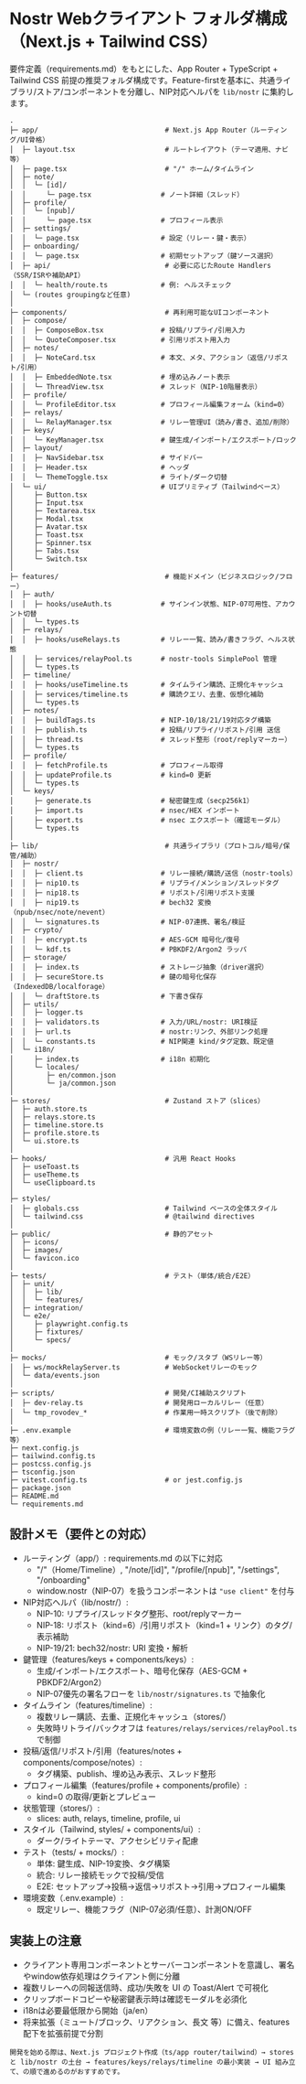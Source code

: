 # Nostr Webクライアント フォルダ構成（Next.js + Tailwind CSS）

要件定義（requirements.md）をもとにした、App Router + TypeScript + Tailwind CSS 前提の推奨フォルダ構成です。Feature-firstを基本に、共通ライブラリ/ストア/コンポーネントを分離し、NIP対応ヘルパを `lib/nostr` に集約します。

```text
.
├─ app/                               # Next.js App Router（ルーティング/UI骨格）
│  ├─ layout.tsx                      # ルートレイアウト（テーマ適用、ナビ等）
│  ├─ page.tsx                        # "/" ホーム/タイムライン
│  ├─ note/
│  │  └─ [id]/
│  │     └─ page.tsx                 # ノート詳細（スレッド）
│  ├─ profile/
│  │  └─ [npub]/
│  │     └─ page.tsx                 # プロフィール表示
│  ├─ settings/
│  │  └─ page.tsx                    # 設定（リレー・鍵・表示）
│  ├─ onboarding/
│  │  └─ page.tsx                    # 初期セットアップ（鍵ソース選択）
│  ├─ api/                            # 必要に応じたRoute Handlers（SSR/ISRや補助API）
│  │  └─ health/route.ts             # 例: ヘルスチェック
│  └─ (routes groupingなど任意)
│
├─ components/                        # 再利用可能なUIコンポーネント
│  ├─ compose/
│  │  ├─ ComposeBox.tsx              # 投稿/リプライ/引用入力
│  │  └─ QuoteComposer.tsx           # 引用リポスト用入力
│  ├─ notes/
│  │  ├─ NoteCard.tsx                # 本文、メタ、アクション（返信/リポスト/引用）
│  │  ├─ EmbeddedNote.tsx            # 埋め込みノート表示
│  │  └─ ThreadView.tsx              # スレッド（NIP-10階層表示）
│  ├─ profile/
│  │  └─ ProfileEditor.tsx           # プロフィール編集フォーム（kind=0）
│  ├─ relays/
│  │  └─ RelayManager.tsx            # リレー管理UI（読み/書き、追加/削除）
│  ├─ keys/
│  │  └─ KeyManager.tsx              # 鍵生成/インポート/エクスポート/ロック
│  ├─ layout/
│  │  ├─ NavSidebar.tsx              # サイドバー
│  │  ├─ Header.tsx                  # ヘッダ
│  │  └─ ThemeToggle.tsx             # ライト/ダーク切替
│  └─ ui/                            # UIプリミティブ（Tailwindベース）
│     ├─ Button.tsx
│     ├─ Input.tsx
│     ├─ Textarea.tsx
│     ├─ Modal.tsx
│     ├─ Avatar.tsx
│     ├─ Toast.tsx
│     ├─ Spinner.tsx
│     ├─ Tabs.tsx
│     └─ Switch.tsx
│
├─ features/                          # 機能ドメイン（ビジネスロジック/フロー）
│  ├─ auth/
│  │  ├─ hooks/useAuth.ts            # サインイン状態、NIP-07可用性、アカウント切替
│  │  └─ types.ts
│  ├─ relays/
│  │  ├─ hooks/useRelays.ts          # リレー一覧、読み/書きフラグ、ヘルス状態
│  │  ├─ services/relayPool.ts       # nostr-tools SimplePool 管理
│  │  └─ types.ts
│  ├─ timeline/
│  │  ├─ hooks/useTimeline.ts        # タイムライン購読、正規化キャッシュ
│  │  ├─ services/timeline.ts        # 購読クエリ、去重、仮想化補助
│  │  └─ types.ts
│  ├─ notes/
│  │  ├─ buildTags.ts                # NIP-10/18/21/19対応タグ構築
│  │  ├─ publish.ts                  # 投稿/リプライ/リポスト/引用 送信
│  │  ├─ thread.ts                   # スレッド整形（root/replyマーカー）
│  │  └─ types.ts
│  ├─ profile/
│  │  ├─ fetchProfile.ts             # プロフィール取得
│  │  ├─ updateProfile.ts            # kind=0 更新
│  │  └─ types.ts
│  └─ keys/
│     ├─ generate.ts                 # 秘密鍵生成（secp256k1）
│     ├─ import.ts                   # nsec/HEX インポート
│     ├─ export.ts                   # nsec エクスポート（確認モーダル）
│     └─ types.ts
│
├─ lib/                               # 共通ライブラリ（プロトコル/暗号/保管/補助）
│  ├─ nostr/
│  │  ├─ client.ts                   # リレー接続/購読/送信（nostr-tools）
│  │  ├─ nip10.ts                    # リプライ/メンション/スレッドタグ
│  │  ├─ nip18.ts                    # リポスト/引用リポスト支援
│  │  ├─ nip19.ts                    # bech32 変換（npub/nsec/note/nevent）
│  │  └─ signatures.ts               # NIP-07連携、署名/検証
│  ├─ crypto/
│  │  ├─ encrypt.ts                  # AES-GCM 暗号化/復号
│  │  └─ kdf.ts                      # PBKDF2/Argon2 ラッパ
│  ├─ storage/
│  │  ├─ index.ts                    # ストレージ抽象（driver選択）
│  │  ├─ secureStore.ts              # 鍵の暗号化保存（IndexedDB/localforage）
│  │  └─ draftStore.ts               # 下書き保存
│  ├─ utils/
│  │  ├─ logger.ts
│  │  ├─ validators.ts               # 入力/URL/nostr: URI検証
│  │  ├─ url.ts                      # nostr:リンク、外部リンク処理
│  │  └─ constants.ts                # NIP関連 kind/タグ定数、既定値
│  └─ i18n/
│     ├─ index.ts                    # i18n 初期化
│     └─ locales/
│        ├─ en/common.json
│        └─ ja/common.json
│
├─ stores/                            # Zustand ストア（slices）
│  ├─ auth.store.ts
│  ├─ relays.store.ts
│  ├─ timeline.store.ts
│  ├─ profile.store.ts
│  └─ ui.store.ts
│
├─ hooks/                             # 汎用 React Hooks
│  ├─ useToast.ts
│  ├─ useTheme.ts
│  └─ useClipboard.ts
│
├─ styles/
│  ├─ globals.css                     # Tailwind ベースの全体スタイル
│  └─ tailwind.css                    # @tailwind directives
│
├─ public/                            # 静的アセット
│  ├─ icons/
│  ├─ images/
│  └─ favicon.ico
│
├─ tests/                             # テスト（単体/統合/E2E）
│  ├─ unit/
│  │  ├─ lib/
│  │  └─ features/
│  ├─ integration/
│  └─ e2e/
│     ├─ playwright.config.ts
│     ├─ fixtures/
│     └─ specs/
│
├─ mocks/                             # モック/スタブ（WSリレー等）
│  ├─ ws/mockRelayServer.ts           # WebSocketリレーのモック
│  └─ data/events.json
│
├─ scripts/                           # 開発/CI補助スクリプト
│  ├─ dev-relay.ts                    # 開発用ローカルリレー（任意）
│  └─ tmp_rovodev_*                   # 作業用一時スクリプト（後で削除）
│
├─ .env.example                       # 環境変数の例（リレー一覧、機能フラグ等）
├─ next.config.js
├─ tailwind.config.ts
├─ postcss.config.js
├─ tsconfig.json
├─ vitest.config.ts                   # or jest.config.js
├─ package.json
├─ README.md
└─ requirements.md
```

## 設計メモ（要件との対応）
- ルーティング（app/）: requirements.md の以下に対応
  - "/"（Home/Timeline）, "/note/[id]", "/profile/[npub]", "/settings", "/onboarding"
  - window.nostr（NIP-07）を扱うコンポーネントは `"use client"` を付与
- NIP対応ヘルパ（lib/nostr/）:
  - NIP-10: リプライ/スレッドタグ整形、root/replyマーカー
  - NIP-18: リポスト（kind=6）/引用リポスト（kind=1 + リンク）のタグ/表示補助
  - NIP-19/21: bech32/nostr: URI 変換・解析
- 鍵管理（features/keys + components/keys）:
  - 生成/インポート/エクスポート、暗号化保存（AES-GCM + PBKDF2/Argon2）
  - NIP-07優先の署名フローを `lib/nostr/signatures.ts` で抽象化
- タイムライン（features/timeline）:
  - 複数リレー購読、去重、正規化キャッシュ（stores/）
  - 失敗時リトライ/バックオフは `features/relays/services/relayPool.ts` で制御
- 投稿/返信/リポスト/引用（features/notes + components/compose/notes）:
  - タグ構築、publish、埋め込み表示、スレッド整形
- プロフィール編集（features/profile + components/profile）:
  - kind=0 の取得/更新とプレビュー
- 状態管理（stores/）:
  - slices: auth, relays, timeline, profile, ui
- スタイル（Tailwind, styles/ + components/ui）:
  - ダーク/ライトテーマ、アクセシビリティ配慮
- テスト（tests/ + mocks/）:
  - 単体: 鍵生成、NIP-19変換、タグ構築
  - 統合: リレー接続モックで投稿/受信
  - E2E: セットアップ→投稿→返信→リポスト→引用→プロフィール編集
- 環境変数（.env.example）:
  - 既定リレー、機能フラグ（NIP-07必須/任意）、計測ON/OFF

## 実装上の注意
- クライアント専用コンポーネントとサーバーコンポーネントを意識し、署名やwindow依存処理はクライアント側に分離
- 複数リレーへの同報送信時、成功/失敗を UI の Toast/Alert で可視化
- クリップボードコピーや秘密鍵表示時は確認モーダルを必須化
- i18nは必要最低限から開始（ja/en）
- 将来拡張（ミュート/ブロック、リアクション、長文 等）に備え、features 配下を拡張前提で分割

```
開発を始める際は、Next.js プロジェクト作成（ts/app router/tailwind）→ stores と lib/nostr の土台 → features/keys/relays/timeline の最小実装 → UI 組み立て、の順で進めるのがおすすめです。
```
